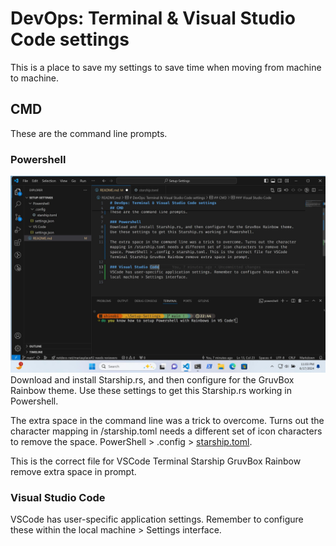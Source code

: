 # DevOps: Terminal & Visual Studio Code settings
This is a place to save my settings to save time when moving from machine to machine.

## CMD 
These are the command line prompts.

### Powershell
![Make a Rainbow prompt for VS Code](Settings-vscode.jpg?raw=true "Rainbow Prompt on VS Code")
Download and install Starship.rs, and then configure for the GruvBox Rainbow theme.
Use these settings to get this Starship.rs working in Powershell. 

The extra space in the command line was a trick to overcome. Turns out the character mapping in /starship.toml needs a different set of icon characters to remove the space. PowerShell > .config > <a href="/Powershell/.config/starship.toml" target="_blank">starship.toml</a>. 

This is the correct file for VSCode Terminal Starship GruvBox Rainbow remove extra space in prompt.  

### Visual Studio Code
VSCode has user-specific application settings. Remember to configure these within the local machine > Settings interface.
